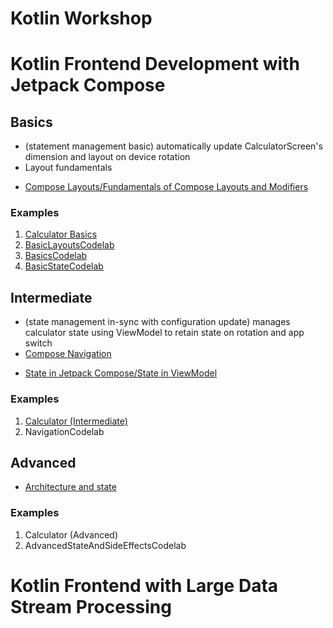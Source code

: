 Kotlin Workshop
==================

# Kotlin Frontend Development with Jetpack Compose

## Basics
+ (statement management basic) automatically update CalculatorScreen's dimension and layout on device rotation
+ Layout fundamentals

- [Compose Layouts/Fundamentals of Compose Layouts and Modifiers](https://developer.android.com/courses/pathways/jetpack-compose-for-android-developers-2)

### Examples
1. [Calculator Basics](https://github.com/SwinAkathon/kotlin-workshop/tree/basic)
2. [BasicLayoutsCodelab](codelab-android-compose%2FBasicLayoutsCodelab)
3. [BasicsCodelab](codelab-android-compose%2FBasicsCodelab)
4. [BasicStateCodelab](codelab-android-compose%2FBasicStateCodelab)

## Intermediate
+ (state management in-sync with configuration update) manages calculator state using ViewModel to retain state on rotation and app switch
+ [Compose Navigation](https://developer.android.com/codelabs/jetpack-compose-navigation?continue=https%3A%2F%2Fdeveloper.android.com%2Fcourses%2Fpathways%2Fjetpack-compose-for-android-developers-3%23codelab-https%3A%2F%2Fdeveloper.android.com%2Fcodelabs%2Fjetpack-compose-navigation) 

- [State in Jetpack Compose/State in ViewModel](https://developer.android.com/codelabs/jetpack-compose-state)

### Examples
1. [Calculator (Intermediate)](calculator)
2. NavigationCodelab

  
## Advanced
+ [Architecture and state](https://developer.android.com/courses/pathways/jetpack-compose-for-android-developers-3)

### Examples
1. Calculator (Advanced)
2. AdvancedStateAndSideEffectsCodelab

# Kotlin Frontend with Large Data Stream Processing

